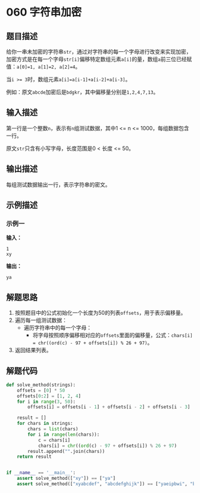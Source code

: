 # 060 字符串加密

## 题目描述

给你一串未加密的字符串`str`，通过对字符串的每一个字母进行改变来实现加密，加密方式是在每一个字母`str[i]`偏移特定数组元素`a[i]`的量，数组`a`前三位已经赋值：`a[0]=1, a[1]=2, a[2]=4`。

当`i >= 3`时，数组元素`a[i]=a[i-1]+a[i-2]+a[i-3]`。

例如：原文`abcde`加密后是`bdgkr`，其中偏移量分别是`1,2,4,7,13`。

## 输入描述

第一行是一个整数`n`，表示有`n`组测试数据，其中1 <= n <= 1000，每组数据包含一行。

原文`str`只含有小写字母，长度范围是0 < 长度 <= 50。

## 输出描述

每组测试数据输出一行，表示字符串的密文。

## 示例描述

### 示例一

**输入：**
```text
1
xy
```

**输出：**
```text
ya
```

## 解题思路

1. 按照题目中的公式初始化一个长度为50的列表`offsets`，用于表示偏移量。
2. 遍历每一组测试数据：
    - 遍历字符串中的每一个字母：
      - 将字母按照顺序偏移相对应的`offsets`里面的偏移量，公式：`chars[i] = chr((ord(c) - 97 + offsets[i]) % 26 + 97)`。
3. 返回结果列表。    
   
## 解题代码

```python
def solve_method(strings):
    offsets = [0] * 50
    offsets[0:2] = [1, 2, 4]
    for i in range(3, 50):
        offsets[i] = offsets[i - 1] + offsets[i - 2] + offsets[i - 3]

    result = []
    for chars in strings:
        chars = list(chars)
        for i in range(len(chars)):
            c = chars[i]
            chars[i] = chr((ord(c) - 97 + offsets[i]) % 26 + 97)
        result.append("".join(chars))
    return result


if __name__ == '__main__':
    assert solve_method(["xy"]) == ["ya"]
    assert solve_method(["xyabcdef", "abcdefghijk"]) == ["yaeipbwi", "bdgkrdykbxu"]
```

